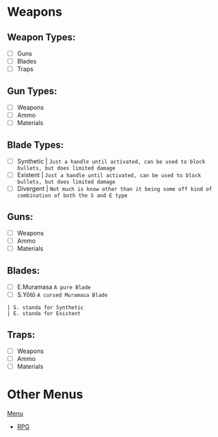 # Weapons 

## Weapon Types:
 - [ ] Guns
 - [ ] Blades
 - [ ] Traps

## Gun Types:
 - [ ] Weapons
 - [ ] Ammo
 - [ ] Materials
 
## Blade Types:
 - [ ] Synthetic | `Just a handle until activated, can be used to block bullets, but does limited damage`
 - [ ] Existent | `Just a handle until activated, can be used to block bullets, but does limited damage`
 - [ ] Divergent | `Not much is know other than it being some off kind of combination of both the S and E type`

## Guns:
 - [ ] Weapons
 - [ ] Ammo
 - [ ] Materials
 
## Blades:
 - [ ] E.Muramasa `A pure Blade`
 - [ ] S.Yōtō `A cursed Muramasa Blade`
```
| S. standa for Synthetic
| E. standa for Existent
```
 
## Traps:
 - [ ] Weapons
 - [ ] Ammo
 - [ ] Materials

# Other Menus

[Menu](../../README.md) <br>
 - [RPG](../5RPG.md)